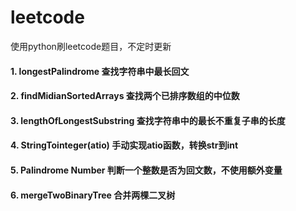 # leetcode
使用python刷leetcode题目，不定时更新

#### 1. longestPalindrome 查找字符串中最长回文
#### 2. findMidianSortedArrays 查找两个已排序数组的中位数
#### 3. lengthOfLongestSubstring 查找字符串中的最长不重复子串的长度
#### 4. StringTointeger(atio) 手动实现atio函数，转换str到int
#### 5. Palindrome Number 判断一个整数是否为回文数，不使用额外变量
#### 6. mergeTwoBinaryTree 合并两棵二叉树